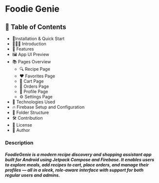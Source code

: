 # Foodie Genie
## 📑 Table of Contents
- 📱Installation & Quick Start
- 👨🏻‍🏫 Introduction
- 🧪 Features
- 🖼️ App UI Preview
- 📚 Pages Overview
    - 🔍 Recipe Page
    - ❤️ Favorites Page
    - 🛒 Cart Page
    - 🧾 Orders Page
    - 👤 Profile Page
    - ⚙️ Settings Page
- 🧩 Technologies Used
- 🔥 Firebase Setup and Configuration
- 📂 Folder Structure
- 🛠️ Contribution
- 📜 License
- 👥 Author

### Description
##### FoodieGenie is a modern recipe discovery and shopping assistant app built for Android using Jetpack Compose and Firebase. It enables users to explore meals, add recipes to cart, place orders, and manage their profiles — all in a sleek, role-aware interface with support for both regular users and admins.
